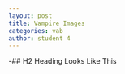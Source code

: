 ```yaml
---
layout: post
title: Vampire Images
categories: vab
author: student 4
---
```


-## H2 Heading Looks Like This
